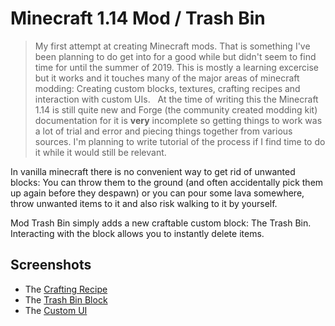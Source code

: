 # Minecraft 1.14 Mod / Trash Bin

> My first attempt at creating Minecraft mods. That is something I've been planning to do get into for a good while but didn't seem to find time for until the summer of 2019. This is mostly a learning excercise but it works and it touches many of the major areas of minecraft modding: Creating custom blocks, textures, crafting recipes and interaction with custom UIs. 
> &nbsp;
> At the time of writing this the Minecraft 1.14 is still quite new and Forge (the community created modding kit) documentation for it is **very** incomplete so getting things to work was a lot of trial and error and piecing things together from various sources. I'm planning to write tutorial of the process if I find time to do it while it would still be relevant.

In vanilla minecraft there is no convenient way to get rid of unwanted blocks: You can throw them to the ground (and often accidentally pick them up again before they despawn) or you can pour some lava somewhere, throw unwanted items to it and also risk walking to it by yourself.

Mod Trash Bin simply adds a new craftable custom block: The Trash Bin. Interacting with the block allows you to instantly delete items.

## Screenshots
* The [Crafting Recipe](https://github.com/PekkaAstala/minecraft-mod-trashbin/blob/master/screenshots/crafting.png)
* The [Trash Bin Block](https://github.com/PekkaAstala/minecraft-mod-trashbin/blob/master/screenshots/holding.png)
* The [Custom UI](https://github.com/PekkaAstala/minecraft-mod-trashbin/blob/master/screenshots/gui.png)